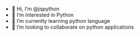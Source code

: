 - 👋 Hi, I’m @jqpython
- 👀 I’m interested in Python
- 🌱 I’m currently learning python language
- 💞️ I’m looking to collaborate on python applications
